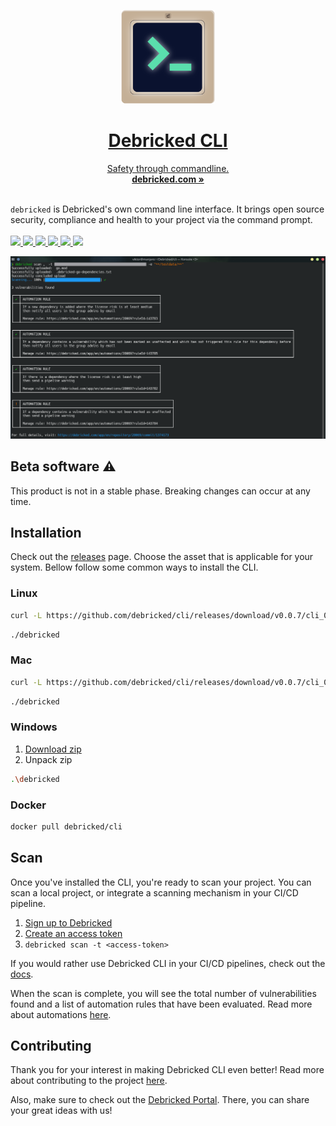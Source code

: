 <p align="center">
  <a href="#"/>
  <p align="center">
    <img width="150" height="150" src="/assets/CLI_logo_1024.png" alt="Logo">
    <h1 align="center"><b>Debricked CLI</b></h1>
    <p align="center">
    Safety through commandline.
      <br />
      <a href="https://debricked.com"><strong>debricked.com »</strong></a>
      <br />
      <br />
    </p>
  </p>
</p>

`debricked` is Debricked's own command line interface. It brings open source security, compliance and health to your
project via the command prompt.
<br/>
<br/>
<a href="https://github.com/viktigpetterr/debricked-go-cli/actions/workflows/test.yml">
    <img src="https://github.com/viktigpetterr/debricked-go-cli/actions/workflows/test.yml/badge.svg" />
  </a>
  <a href="https://github.com/viktigpetterr/debricked-go-cli/actions/workflows/debricked.yml">
    <img src="https://github.com/viktigpetterr/debricked-go-cli/actions/workflows/debricked.yml/badge.svg" />
  </a>
    <a href="https://opensource.org/licenses/MIT">
    <img src="https://img.shields.io/badge/License-MIT-yellow.svg" />
  </a>
  <a href="https://github.com/debricked/cli#beta-software-%EF%B8%8F">
    <img src="https://img.shields.io/badge/stability-beta-33bbff.svg" />
  </a>
  <a href="https://twitter.com/debrickedab">
    <img src="https://img.shields.io/badge/Twitter-00acee?logo=twitter&logoColor=white" />
  </a>
  <a href="https://www.linkedin.com/company/debricked">
    <img src="https://img.shields.io/badge/LinkedIn-0077B5?logo=linkedin&logoColor=white" />
  </a>
<p align="center">
  <img src="/assets/cli.png" alt="CLI Screenshot">
  <br />
</p>

## Beta software ⚠️
This product is not in a stable phase. Breaking changes can occur at any time.

## Installation
Check out the [releases](https://github.com/debricked/cli/releases/latest) page. Choose the asset that is applicable for your system.
Bellow follow some common ways to install the CLI.
### Linux
```sh
curl -L https://github.com/debricked/cli/releases/download/v0.0.7/cli_0.0.7_linux_x86_64.tar.gz | tar -xz debricked
```
```sh
./debricked
```
### Mac
```sh
curl -L https://github.com/debricked/cli/releases/download/v0.0.7/cli_0.0.7_macOS_arm64.tar.gz | tar -xz debricked
```
```sh
./debricked
```
### Windows
1. [Download zip](https://github.com/debricked/cli/releases/download/v0.0.7/cli_0.0.7_windows_x86_64.tar.gz)
2. Unpack zip
```sh
.\debricked
```
### Docker
```sh
docker pull debricked/cli
```
## Scan
Once you've installed the CLI, you're ready to scan your project. You can scan a local project, or integrate a scanning mechanism in your CI/CD pipeline.
1. [Sign up to Debricked](https://debricked.com/app/en/register)
2. [Create an access token](https://debricked.com/docs/administration/access-tokens.html#creating-access-tokens)
3. `debricked scan -t <access-token>`

If you would rather use Debricked CLI in your CI/CD pipelines, check out the [docs](https://debricked.com/docs/integrations/ci-build-systems/).

When the scan is complete, you will see the total number of vulnerabilities found and a list of automation rules that have been evaluated. Read more about automations [here](https://debricked.com/docs/automation/automation-overview.html#automation-overview).

## Contributing
Thank you for your interest in making Debricked CLI even better! Read more about contributing to the
project [here](CONTRIBUTING.md).

Also, make sure to check out the [Debricked Portal](https://portal.debricked.com/). There, you can share your great ideas with us! 

